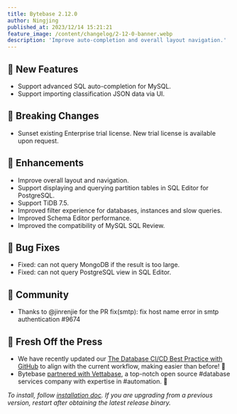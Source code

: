 ```yaml
---
title: Bytebase 2.12.0
author: Ningjing
published_at: 2023/12/14 15:21:21
feature_image: /content/changelog/2-12-0-banner.webp
description: 'Improve auto-completion and overall layout navigation.'
---
```


## 🚀 New Features

- Support advanced SQL auto-completion for MySQL.
- Support importing classification JSON data via UI.

## 🔔 Breaking Changes

- Sunset existing Enterprise trial license. New trial license is available upon request. 

## 🎄 Enhancements

- Improve overall layout and navigation.
- Support displaying and querying partition tables in SQL Editor for PostgreSQL.
- Support TiDB 7.5.
- Improved filter experience for databases, instances and slow queries.
- Improved Schema Editor performance.
- Improved the compatibility of MySQL SQL Review.

## 🐞 Bug Fixes

- Fixed: can not query MongoDB if the result is too large.
- Fixed: can not query PostgreSQL view in SQL Editor.

## 🎠 Community

- Thanks to @jinrenjie for the PR fix(smtp): fix host name error in smtp authentication #9674

## 📰 Fresh Off the Press

- We have recently updated our [The Database CI/CD Best Practice with GitHub](/docs/tutorials/database-cicd-best-practice-with-github) to align with the current workflow, making easier than before! 🎉
- Bytebase [partnered with Vettabase](/blog/bytebase-vettabase/), a top-notch open source #database services company with expertise in #automation. 🤝

_To install, follow [installation doc](/docs/get-started/install/overview). If you are upgrading from a previous version, restart after obtaining the latest release binary._